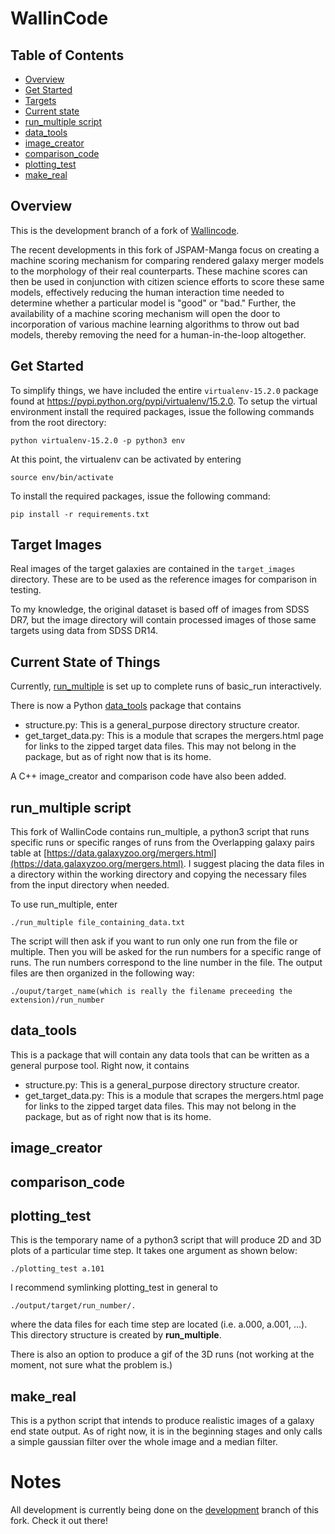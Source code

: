 # WallinCode

## Table of Contents
- [Overview](#overview)
- [Get Started](#getstarted)
- [Targets](#targets)
- [Current state](#current)
- [run_multiple script](#run_multiple_script)
- [data_tools](#data_tools)
- [image_creator](#image_creator)
- [comparison_code](#comparison_code)
- [plotting_test](#plotting_test)
- [make_real](#make_real)

## Overview<a id="overview">
This is the development branch of a fork of
[Wallincode](https://github.com/JSPAM-Manga/WallinCode).

The recent developments in this fork of JSPAM-Manga focus on creating a machine
scoring mechanism for comparing
rendered galaxy merger models to the morphology of their real counterparts.
These machine scores can then be used in conjunction with citizen science
efforts to score these same models, effectively reducing the human interaction
time needed to determine whether a particular model is "good" or "bad." Further,
the availability of a machine scoring mechanism will open the door to
incorporation of various machine learning algorithms to throw out bad models,
thereby removing the need for a human-in-the-loop altogether.


## Get Started<a id="getstarted">
To simplify things, we have included the entire `virtualenv-15.2.0` package
found at https://pypi.python.org/pypi/virtualenv/15.2.0. To setup
the virtual environment install the required packages, issue the following
commands from the root directory:

```
python virtualenv-15.2.0 -p python3 env
```

At this point, the virtualenv can be activated by entering

```
source env/bin/activate
```

To install the required packages, issue the following command:

```
pip install -r requirements.txt
```


## Target Images<a id="target_images">
Real images of the target galaxies are contained in the `target_images`
directory. These are to be used as the reference images for comparison in
testing.

To my knowledge, the original dataset is based off of images from SDSS DR7, but
the image directory will contain processed images of those same targets using
data from SDSS DR14.


## Current State of Things<a id="current">
Currently, [run_multiple](#run_multiple_script) is set up to complete runs of
basic_run interactively.

There is now a Python [data_tools](#data_tools) package that contains
- structure.py: This is a general_purpose directory structure creator.
- get_target_data.py: This is a module that scrapes the mergers.html page
for links to the zipped target data files. This may not belong in the package,
but as of right now that is its home.

A C++ image_creator and comparison code have also been added.

## run_multiple script<a id="run_multiple_script">
This fork of WallinCode contains run_multiple, a python3 script that runs
specific runs or specific ranges of runs from the Overlapping galaxy pairs
table at
[https://data.galaxyzoo.org/mergers.html](https://data.galaxyzoo.org/mergers.html).
I suggest placing the data files in a directory within the working directory
and copying the necessary files from the input directory when needed.

To use run_multiple, enter

`./run_multiple file_containing_data.txt`

The script will then ask if you want to run only one run from the file or multiple.
Then you will be asked for the run numbers for a specific range of runs. The run
numbers correspond to the line number in the file. The output files are then
organized in the following way:

`./ouput/target_name(which is really the filename preceeding the extension)/run_number`

## data_tools<a id="data_tools">
This is a package that will contain any data tools that can be written as a
general purpose tool. Right now, it contains
- structure.py: This is a general_purpose directory structure creator.
- get_target_data.py: This is a module that scrapes the mergers.html page
for links to the zipped target data files. This may not belong in the package,
but as of right now that is its home.

## image_creator<a id="image_creator">

## comparison_code<a id="comparison_code">

## plotting_test<a id="plotting_test">
This is the temporary name of a python3 script that will produce 2D and 3D plots
of a particular time step. It takes one argument as shown below:

`./plotting_test a.101`

I recommend symlinking plotting_test in general to

`./output/target/run_number/.`

where the data files for each time step are located (i.e. a.000, a.001, ...).
This directory structure is created by **run_multiple**.

There is also an option to produce a gif of the 3D runs (not working at the
moment, not sure what the problem is.)

## make_real<a id="make_real">
This is a python script that intends to produce realistic images of a galaxy end
state output. As of right now, it is in the beginning stages and only calls a
simple gaussian filter over the whole image and a median filter.

# Notes
All development is currently being done on the
[development](https://github.com/jacksonlanecole/WallinCode/tree/development)
branch of this fork. Check it out there!
